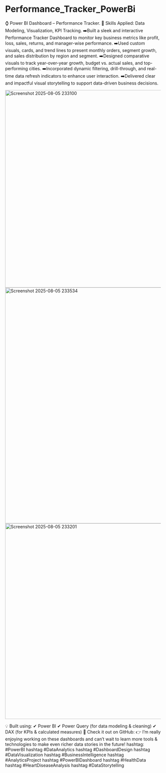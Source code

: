 # Performance_Tracker_PowerBi
⌚ Power BI Dashboard – Performance Tracker.
 🌟 Skills Applied: Data Modeling, Visualization, KPI Tracking.
➡️Built a sleek and interactive Performance Tracker Dashboard to monitor key business metrics like profit, loss, sales, returns, and manager-wise performance.
➡️Used custom visuals, cards, and trend lines to present monthly orders, segment growth, and sales distribution by region and segment.
➡️Designed comparative visuals to track year-over-year growth, budget vs. actual sales, and top-performing cities.
➡️Incorporated dynamic filtering, drill-through, and real-time data refresh indicators to enhance user interaction.
➡️Delivered clear and impactful visual storytelling to support data-driven business decisions.

<img width="1144" height="639" alt="Screenshot 2025-08-05 233100" src="https://github.com/user-attachments/assets/cc4a72d0-f21a-41f4-9af1-ef18cd590ff7" />
<img width="1364" height="763" alt="Screenshot 2025-08-05 233534" src="https://github.com/user-attachments/assets/369641ad-ce4b-48bf-86df-563c2ad6575a" />
<img width="1145" height="633" alt="Screenshot 2025-08-05 233201" src="https://github.com/user-attachments/assets/58b2f052-e313-4210-b429-bb18f80d39c5" />



💡 Built using:
✔ Power BI
✔ Power Query (for data modeling & cleaning)
✔ DAX (for KPIs & calculated measures)
🔗 Check it out on GitHub:
👉 
I’m really enjoying working on these dashboards and can’t wait to learn more tools & technologies to make even richer data stories in the future!
hashtag:
#PowerBI hashtag #DataAnalytics hashtag
#DashboardDesign hashtag
#DataVisualization hashtag
#BusinessIntelligence hashtag
#AnalyticsProject hashtag
#PowerBIDashboard hashtag
#HealthData hashtag
#HeartDiseaseAnalysis hashtag
#DataStorytelling
